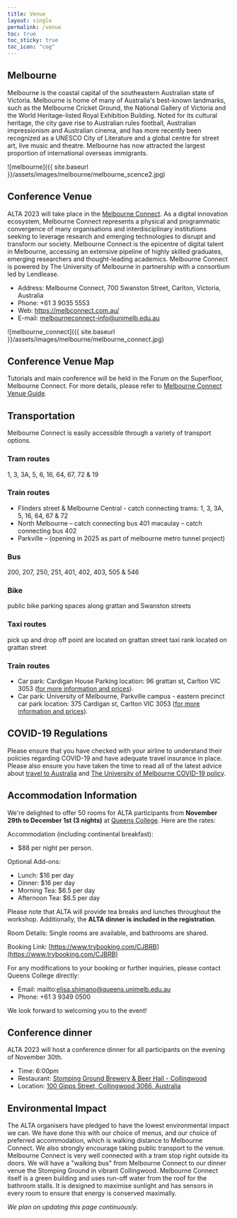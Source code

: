 ```yaml
---
title: Venue
layout: single
permalink: /venue
toc: true
toc_sticky: true
toc_icon: "cog"
---
```


## Melbourne
Melbourne is the coastal capital of the southeastern Australian state of Victoria. Melbourne is home of many of Australia's best-known landmarks, such as the Melbourne Cricket Ground, the National Gallery of Victoria and the World Heritage-listed Royal Exhibition Building. Noted for its cultural heritage, the city gave rise to Australian rules football, Australian impressionism and Australian cinema, and has more recently been recognized as a UNESCO City of Literature and a global centre for street art, live music and theatre. Melbourne has now attracted the largest proportion of international overseas immigrants.

![melbourne]({{ site.baseurl }}/assets/images/melbourne/melbourne_scence2.jpg)

## Conference Venue
ALTA 2023 will take place in the [Melbourne Connect](https://melbconnect.com.au/). As a digital innovation ecosystem, Melbourne Connect represents a physical and programmatic convergence of many organisations and interdisciplinary institutions seeking to leverage research and emerging technologies to disrupt and transform our society. Melbourne Connect is the epicentre of digital talent in Melbourne, accessing an extensive pipeline of highly skilled graduates, emerging researchers and thought-leading academics. Melbourne Connect is powered by The University of Melbourne in partnership with a consortium led by Lendlease.

- Address: Melbourne Connect, 700 Swanston Street, Carlton, Victoria, Australia
- Phone: +61 3 9035 5553
- Web: <https://melbconnect.com.au/>
- E-mail: <melbourneconnect-info@unimelb.edu.au>

![melbourne_connect]({{ site.baseurl }}/assets/images/melbourne/melbourne_connect.jpg)

## Conference Venue Map

Tutorials and main conference will be held in the Forum on the Superfloor, Melbourne Connect. For more details, please refer to [Melbourne Connect Venue Guide](https://melbconnect.com.au/uploads/images/UOM27522-Melbourne-Connect-Event-Spaces-Low-Res.pdf).

## Transportation
Melbourne Connect is easily accessible through a variety of transport options.

### Tram routes
1, 3, 3A, 5, 6, 16, 64, 67, 72 & 19

### Train routes
- Flinders street & Melbourne Central - catch connecting trams: 1, 3, 3A, 5, 16, 64, 67 & 72
- North Melbourne – catch connecting bus 401 macaulay – catch connecting bus 402
- Parkville – (opening in 2025 as part of melbourne metro tunnel project)

### Bus
200, 207, 250, 251, 401, 402, 403, 505 & 546

### Bike
public bike parking spaces along grattan and Swanston streets

### Taxi routes
pick up and drop off point are located on grattan street taxi rank located on grattan street

### Train routes
- Car park: Cardigan House Parking  location: 96 grattan st, Carlton VIC 3053 ([for more information and prices](https://en.parkopedia.com.au/parking/station/cardigan_house/3053/carlton/?arriving=202202092030&leaving=202202092230)). 
- Car park: University of Melbourne, Parkville campus - eastern precinct car park location: 375 Cardigan st, Carlton VIC 3053 ([for more information and prices](https://en.parkopedia.com.au/parking/carpark/university_of_melbourne_parkville_campus_eastern_precinct_car_park/3053/carlton/?arriving=202202092030&leaving=202202092230)).



## COVID-19 Regulations 

Please ensure that you have checked with your airline to understand their policies regarding COVID-19 and have adequate travel insurance in place. Please also ensure you have taken the time to read all of the latest advice about [travel to Australia](https://www.homeaffairs.gov.au/covid19) and [The University of Melbourne COVID-19 policy](https://www.unimelb.edu.au/coronavirus).


## Accommodation Information
We're delighted to offer 50 rooms for ALTA participants from **November 29th to December 1st (3 nights)** at [Queens College](https://queens.unimelb.edu.au/). Here are the rates:

Accommodation (including continental breakfast): 
- $88 per night per person.

Optional Add-ons:
- Lunch: $16 per day
- Dinner: $16 per day
- Morning Tea: $6.5 per day
- Afternoon Tea: $6.5 per day

Please note that ALTA will provide tea breaks and lunches throughout the workshop. Additionally, the **ALTA dinner is included in the registration**.

Room Details: Single rooms are available, and bathrooms are shared.

Booking Link: [https://www.trybooking.com/CJBRB](https://www.trybooking.com/CJBRB)

For any modifications to your booking or further inquiries, please contact Queens College directly:
- Email: mailto:elisa.shimano@queens.unimelb.edu.au
- Phone: +61 3 9349 0500

We look forward to welcoming you to the event!


## Conference dinner
ALTA 2023 will host a conference dinner for all participants on the evening of November 30th. 
- Time: 6:00pm
- Restaurant: [Stomping Ground Brewery & Beer Hall - Collingwood](https://www.stompingground.beer/)
- Location: [100 Gipps Street, Collingwood 3066, Australia](https://www.google.com/maps/place/100+Gipps+St,+Collingwood+VIC+3066/@-37.8046465,144.9884278,17z/data=!3m1!4b1!4m6!3m5!1s0x6ad642e265a1686f:0xe812e06bb39a4903!8m2!3d-37.8046465!4d144.9910027!16s%2Fg%2F11bw3_7jl8?hl=en&entry=ttu)


## Environmental Impact
The ALTA organisers have pledged to have the lowest environmental impact we can. We have done this with our choice of menus, and our choice of preferred accommodation, which is walking distance to Melbourne Connect. We also strongly encourage taking public transport to the venue. Melbourne Connect is very well connected with a tram stop right outside its doors. We will have a "walking bus" from Melbourne Connect to our dinner venue the Stomping Ground in vibrant Collingwood. Melbourne Connect itself is a green building and uses run-off water from the roof for the bathroom stalls. It is designed to maximise sunlight and has sensors in every room to ensure that energy is conserved maximally.

<!-- ## Childcare
Please check with the specific hotel where you plan to stay for childcare support. -->


*We plan on updating this page continuously.* 
